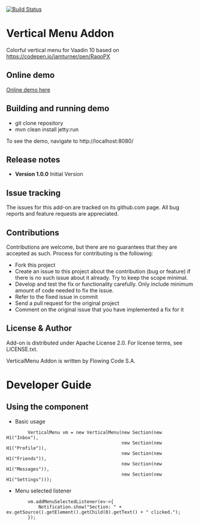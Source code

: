 [![Build Status](https://jenkins.flowingcode.com/job/VerticalMenu-addon/badge/icon)](https://jenkins.flowingcode.com/job/VerticalMenu-addon)

# Vertical Menu Addon

Colorful vertical menu for Vaadin 10 based on https://codepen.io/iamturner/pen/RaqoPX

## Online demo

[Online demo here](http://addonsv10.flowingcode.com/vertical-menu)

## Building and running demo

- git clone repository
- mvn clean install jetty:run

To see the demo, navigate to http://localhost:8080/

## Release notes

- **Version 1.0.0** Initial Version

## Issue tracking

The issues for this add-on are tracked on its github.com page. All bug reports and feature requests are appreciated. 

## Contributions

Contributions are welcome, but there are no guarantees that they are accepted as such. Process for contributing is the following:

- Fork this project
- Create an issue to this project about the contribution (bug or feature) if there is no such issue about it already. Try to keep the scope minimal.
- Develop and test the fix or functionality carefully. Only include minimum amount of code needed to fix the issue.
- Refer to the fixed issue in commit
- Send a pull request for the original project
- Comment on the original issue that you have implemented a fix for it

## License & Author

Add-on is distributed under Apache License 2.0. For license terms, see LICENSE.txt.

VerticalMenu Addon is written by Flowing Code S.A.


# Developer Guide

## Using the component

- Basic usage
```
		VerticalMenu vm = new VerticalMenu(new Section(new H1("Inbox"),
										   new Section(new H1("Profile")),
										   new Section(new H1("Friends")),
										   new Section(new H1("Messages")),
										   new Section(new H1("Settings")));

```
- Menu selected listener
```
		vm.addMenuSelectedListener(ev->{
			Notification.show("Section: " + ev.getSource().getElement().getChild(0).getText() + " clicked.");
		});
```
